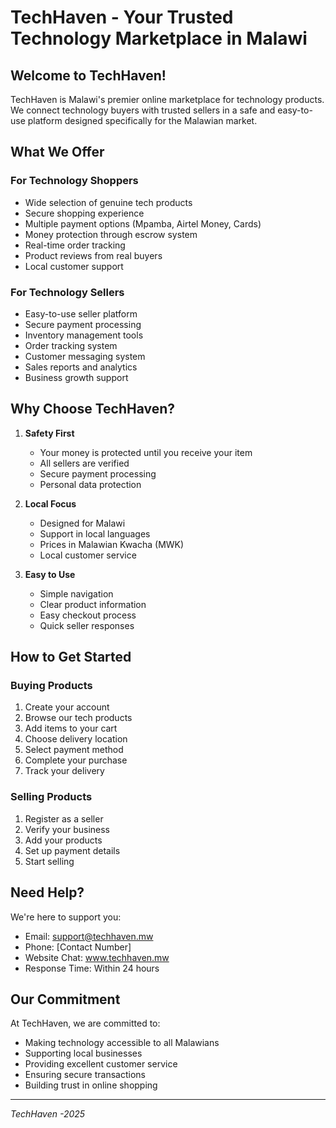 # TechHaven - Your Trusted Technology Marketplace in Malawi

## Welcome to TechHaven!

TechHaven is Malawi's premier online marketplace for technology products. We connect technology buyers with trusted sellers in a safe and easy-to-use platform designed specifically for the Malawian market.

## What We Offer

### For Technology Shoppers
- Wide selection of genuine tech products
- Secure shopping experience
- Multiple payment options (Mpamba, Airtel Money, Cards)
- Money protection through escrow system
- Real-time order tracking
- Product reviews from real buyers
- Local customer support

### For Technology Sellers
- Easy-to-use seller platform
- Secure payment processing
- Inventory management tools
- Order tracking system
- Customer messaging system
- Sales reports and analytics
- Business growth support

## Why Choose TechHaven?

1. **Safety First**
   - Your money is protected until you receive your item
   - All sellers are verified
   - Secure payment processing
   - Personal data protection

2. **Local Focus**
   - Designed for Malawi
   - Support in local languages
   - Prices in Malawian Kwacha (MWK)
   - Local customer service

3. **Easy to Use**
   - Simple navigation
   - Clear product information
   - Easy checkout process
   - Quick seller responses

## How to Get Started

### Buying Products
1. Create your account
2. Browse our tech products
3. Add items to your cart
4. Choose delivery location
5. Select payment method
6. Complete your purchase
7. Track your delivery

### Selling Products
1. Register as a seller
2. Verify your business
3. Add your products
4. Set up payment details
5. Start selling

## Need Help?

We're here to support you:
- Email: support@techhaven.mw
- Phone: [Contact Number]
- Website Chat: www.techhaven.mw
- Response Time: Within 24 hours

## Our Commitment

At TechHaven, we are committed to:
- Making technology accessible to all Malawians
- Supporting local businesses
- Providing excellent customer service
- Ensuring secure transactions
- Building trust in online shopping

---

*TechHaven -2025*
